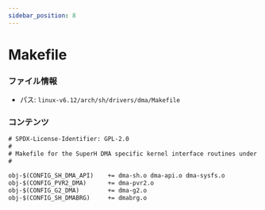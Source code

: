```yaml
---
sidebar_position: 8
---
```

# Makefile

### ファイル情報

- パス: `linux-v6.12/arch/sh/drivers/dma/Makefile`

### コンテンツ

```txt
# SPDX-License-Identifier: GPL-2.0
#
# Makefile for the SuperH DMA specific kernel interface routines under Linux.
#

obj-$(CONFIG_SH_DMA_API)	+= dma-sh.o dma-api.o dma-sysfs.o
obj-$(CONFIG_PVR2_DMA)		+= dma-pvr2.o
obj-$(CONFIG_G2_DMA)		+= dma-g2.o
obj-$(CONFIG_SH_DMABRG)		+= dmabrg.o

```
